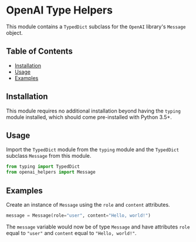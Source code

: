 # OpenAI Type Helpers
This module contains a `TypedDict` subclass for the `OpenAI` library's `Message` object.

## Table of Contents
- [Installation](#installation)
- [Usage](#usage)
- [Examples](#examples)

## Installation
This module requires no additional installation beyond having the `typing` module installed, which should come pre-installed with Python 3.5+.

## Usage
Import the `TypedDict` module from the `typing` module and the `TypedDict` subclass `Message` from this module.

```python
from typing import TypedDict
from openai_helpers import Message
```

## Examples
Create an instance of `Message` using the `role` and `content` attributes.

```python
message = Message(role="user", content="Hello, world!")
```

The `message` variable would now be of type `Message` and have attributes `role` equal to `"user"` and `content` equal to `"Hello, world!"`.